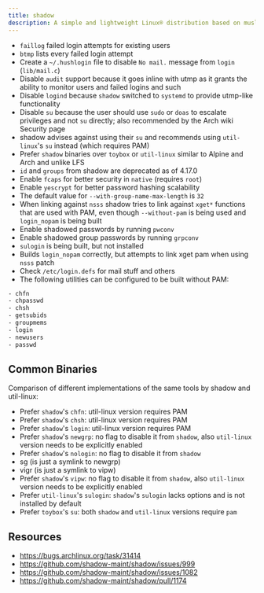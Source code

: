 ```yaml
---
title: shadow
description: A simple and lightweight Linux® distribution based on musl libc and toybox
---
```


- `faillog` failed login attempts for existing users
- `btmp` lists every failed login attempt
- Create a `~/.hushlogin` file to disable `No mail.` message from `login` (`lib/mail.c`)
- Disable `audit` support because it goes inline with utmp as it grants the ability to monitor users and failed logins and such
- Disable `logind` because `shadow` switched to `systemd` to provide utmp-like functionality
- Disable `su` because the user should use `sudo` or `doas` to escalate privileges and not `su` directly; also recommended by the Arch wiki Security page
- shadow advises against using their `su` and recommends using `util-linux`'s `su` instead (which requires PAM)
- Prefer `shadow` binaries over `toybox` or `util-linux` similar to Alpine and Arch and unlike LFS
- `id` and `groups` from shadow are deprecated as of 4.17.0
- Enable `fcaps` for better security in `native` (requires `root`)
- Enable `yescrypt` for better password hashing scalability
- The default value for `--with-group-name-max-length` is `32`
- When linking against `nsss` shadow tries to link against `xget*` functions that are used with PAM, even though `--without-pam` is being used and `login_nopam` is being built
- Enable shadowed passwords by running `pwconv`
- Enable shadowed group passwords by running `grpconv`
- `sulogin` is being built, but not installed
- Builds `login_nopam` correctly, but attempts to link xget pam when using `nsss` patch
- Check `/etc/login.defs` for mail stuff and others
- The following utilities can be configured to be built without PAM:
```sh
- chfn
- chpasswd
- chsh
- getsubids
- groupmems
- login
- newusers
- passwd
```

## Common Binaries
Comparison of different implementations of the same tools by shadow and util-linux:

- Prefer `shadow`'s `chfn`: util-linux version requires PAM
- Prefer `shadow`'s `chsh`: util-linux version requires PAM
- Prefer `shadow`'s `login`: util-linux version requires PAM
- Prefer `shadow`'s `newgrp`: no flag to disable it from `shadow`, also `util-linux` version needs to be explicitly enabled
- Prefer `shadow`'s `nologin`: no flag to disable it from `shadow`
- sg (is just a symlink to newgrp)
- vigr (is just a symlink to vipw)
- Prefer `shadow`'s `vipw`: no flag to disable it from `shadow`, also `util-linux` version needs to be explicitly enabled
- Prefer `util-linux`'s `sulogin`: `shadow`'s `sulogin` lacks options and is not installed by default
- Prefer `toybox`'s `su`: both `shadow` and `util-linux` versions require `pam`

## Resources
- https://bugs.archlinux.org/task/31414
- https://github.com/shadow-maint/shadow/issues/999
- https://github.com/shadow-maint/shadow/issues/1082
- https://github.com/shadow-maint/shadow/pull/1174
